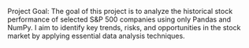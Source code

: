 Project Goal:
The goal of this project is to analyze the historical stock performance of selected S&P 500 companies using only Pandas and NumPy. 
I aim to identify key trends, risks, and opportunities in the stock market by applying essential data analysis techniques.
